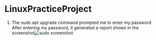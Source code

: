 # LinuxPracticeProject
1. The sudo apt upgrade command prompted me to enter my password
After entering my password, it generated a report shown in the screenshot![sudo screenshot](https://github.com/oghare01/LinuxPracticeProject/assets/141191975/96d74e06-eb41-4ee4-8acc-3ab37253564d)
